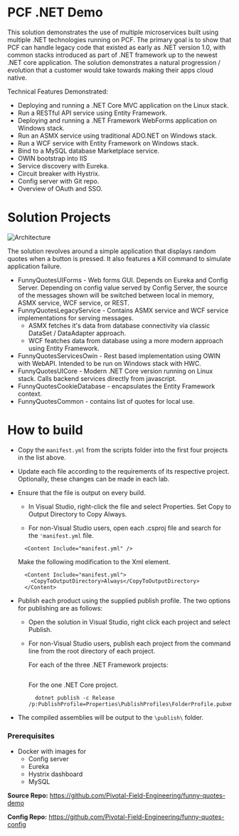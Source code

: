 # PCF .NET Demo
This solution demonstrates the use of multiple microservices built using multiple .NET technologies running on PCF. The primary goal is to show that PCF can handle legacy code that existed as early as .NET version 1.0, with common stacks introduced as part of .NET framework up to the newest .NET core application. The solution demonstrates a natural progression / evolution that a customer would take towards making their apps cloud native.

Technical Features Demonstrated:
- Deploying and running a .NET Core MVC application on the Linux stack.
- Run a RESTful API service using Entity Framework.
- Deploying and running a .NET Framework WebForms application on Windows stack.
- Run an ASMX service using traditional ADO.NET on Windows stack.
- Run a WCF service with Entity Framework on Windows stack.
- Bind to a MySQL database Marketplace service.
- OWIN bootstrap into IIS
- Service discovery with Eureka.
- Circuit breaker with Hystrix.
- Config server with Git repo.
- Overview of OAuth and SSO.

# Solution Projects
![Architecture](https://github.com/Pivotal-Field-Engineering/pace-workshop-content/blob/master/dotnet-funnyquotes-workshop/images/architecture.png)

The solution revolves around a simple application that displays random quotes when a button is pressed.
It also features a Kill command to simulate application failure.
* FunnyQuotesUIForms - Web forms GUI. Depends on Eureka and Config Server. Depending on config value served by Config Server, the source of the messages shown will be switched between local in memory, ASMX service, WCF service, or REST.
* FunnyQuotesLegacyService - Contains ASMX service and WCF service implementations for serving messages.
   * ASMX fetches it's data from database connectivity via classic DataSet / DataAdapter approach.
   * WCF featches data from database using a more modern approach using Entity Framework.
* FunnyQuotesServicesOwin - Rest based implementation using OWIN with WebAPI. Intended to be run on Windows stack with HWC.
* FunnyQuotesUICore - Modern .NET Core version running on Linux stack. Calls backend services directly from javascript.
* FunnyQuotesCookieDatabase - encapsulates the Entity Framework context.
* FunnyQuotesCommon - contains list of quotes for local use.

# How to build
* Copy the `manifest.yml` from the scripts folder into the first four projects in the list above.
* Update each file according to the requirements of its respective project. Optionally, these changes can be made in each lab.
* Ensure that the file is output on every build.
  * In Visual Studio, right-click the file and select Properties. Set Copy to Output Directory to Copy Always.
  
  * For non-Visual Studio users, open each .csproj file and search for the `'manifest.yml` file.
  
  ```
    <Content Include="manifest.yml" />
  ```
  
  Make the following modification to the Xml element.
  
  ```
    <Content Include="manifest.yml">
      <CopyToOutputDirectory>Always</CopyToOutputDirectory>
    </Content>
  ```
  
* Publish each product using the supplied publish profile. The two options for publishing are as follows:
  * Open the solution in Visual Studio, right click each project and select Publish. 
  * For non-Visual Studio users, publish each project from the command line from the root directory of each project.
  
    For each of the three .NET Framework projects:
  
    ```
    
    ```
  
    For the one .NET Core project.
  
    ```
      dotnet publish -c Release /p:PublishProfile=Properties\PublishProfiles\FolderProfile.pubxml
    ```
  
* The compiled assemblies will be output to the `\publish\` folder.

### Prerequisites
* Docker with images for
  * Config server
  * Eureka
  * Hystrix dashboard
  * MySQL

**Source Repo:** https://github.com/Pivotal-Field-Engineering/funny-quotes-demo

**Config Repo:** https://github.com/Pivotal-Field-Engineering/funny-quotes-config

